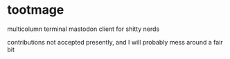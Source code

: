 # tootmage
multicolumn terminal mastodon client for shitty nerds

contributions not accepted presently, and I will probably mess around a fair bit 
